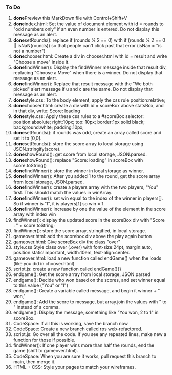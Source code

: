 ### To Do

1. **done**Preview this MarkDown file with Control+Shift+V
1. **done**index.html: Set the value of document element with id = rounds to "odd numbers only" if an even number is entered. Do not display this message as an alert.
1. **done**setRounds(): replace if (rounds % 2 == 0) with if (rounds % 2 == 0 || isNaN(rounds)) so that people can't click past that error (isNan = "is not a number")
1. **done**chooser.html: Create a div in chooser.html with id = result and write "Choose a move" inside it. 
1. **done**findWinner(): Display the findWinner message inside that result div, replacing "Choose a Move" when there is a winner. Do not display that message as an alert. 
1. **done**findWinner(): Replace that result message with the "We both picked" alert message if u and c are the same. Do not display that message as an alert. 
1. **done**style.css: To the body element, apply the css rule position:relative;
1. **done**chooser.html: create a div with id = scoreBox above statsBox, and in that div, write: Score: loading
1. **done**style.css: Apply these css rules to a #scoreBox selector: position:absolute; right:10px; top: 10px; border:1px solid black; background:white; padding:10px;
1. **done**setRounds(): if rounds was odd, create an array called score and set it to [0,0]. 
1. **done**setRounds(): store the score array to local storage using JSON.stringify(score).
1. **done**showRound(): get score from local storage, JSON.parsed.
1. **done**showRound(): replace "Score: loading" in scoreBox with score.toString()
1. **done**findWinner(): store the winner in local storage as winner.
1. **done**findWinner(): After you added 1 to the round, get the score array from local storage, JSON.parsed. 
1. **done**findWinner(): create a players array with the two players, "You" first. This should match the values in winArray. 
1. **done**findWinner(): set win equal to the index of the winner in players[]. So if winner is "I", it is players[1] so win = 1. 
1. **done**findWinner(): increase by one the value of the element in the score array with index win
1. findWinner(): display the updated score in the scoreBox div with "Score : " + score.toString;
1. findWinner(): store the score array, stringified, in local storage.
1. gameover.html: add the scorebox div above the play again button
1. gameover.html: Give scoreBox div the class "over" 
1. style.css Style class over (.over) with font-size:24pt, margin:auto, position:static!important, width:10em, text-align:center.
1. gameover.html: load a new function called endGame() when the <body> loads (like you did in chooser.html)
1. script.js: create a new function called endGame(){}
1. endgame(): Get the score array from local storage, JSON.parsed
1. endgame(): Decide who won based on the scores, and set winner equal to this value ("You" or "I")
1. endgame(): Create a variable called message, and begin it winner + " won,"
1. endgame(): Add the score to message, but array.join the values with " to " instead of a comma. 
1. endgame(): Display the message, something like "You won, 2 to 1" in scoreBox. 
1. CodeSpace: If all this is working, save the branch now. 
1. CodeSpace: Create a new branch called rps web-refactored. 
1. script.js: Go over all the code.  If you see any repeated lines, make new a function for those if possible.  
1. findWinner(): If one player wins more than half the rounds, end the game (shift to gameover.html).
1. CodeSpace: When you are sure it works, pull request this branch to main, then merge it.  
1. HTML + CSS: Style your pages to match your wireframes. 